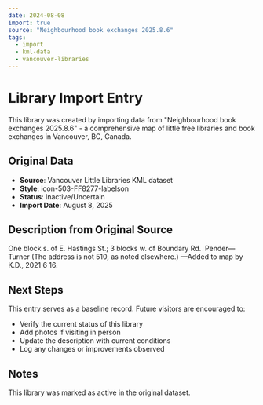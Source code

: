 ```yaml
---
date: 2024-08-08
import: true
source: "Neighbourhood book exchanges 2025.8.6"
tags:
  - import
  - kml-data
  - vancouver-libraries
---
```


# Library Import Entry

This library was created by importing data from "Neighbourhood book exchanges 2025.8.6" - a comprehensive map of little free libraries and book exchanges in Vancouver, BC, Canada.

## Original Data

- **Source**: Vancouver Little Libraries KML dataset
- **Style**: icon-503-FF8277-labelson
- **Status**: Inactive/Uncertain
- **Import Date**: August 8, 2025

## Description from Original Source

One block s. of E. Hastings St.; 
3 blocks w. of Boundary Rd.  Pender—Turner 
(The address is not 510, as noted elsewhere.)
—Added to map by K.D., 2021 6 16.



## Next Steps

This entry serves as a baseline record. Future visitors are encouraged to:
- Verify the current status of this library
- Add photos if visiting in person
- Update the description with current conditions
- Log any changes or improvements observed

## Notes

This library was marked as active in the original dataset.
